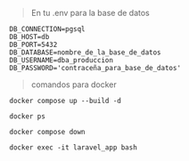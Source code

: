 > En tu .env para la base de datos
```
DB_CONNECTION=pgsql
DB_HOST=db
DB_PORT=5432
DB_DATABASE=nombre_de_la_base_de_datos
DB_USERNAME=dba_produccion
DB_PASSWORD='contraceña_para_base_de_datos'
```

> comandos para docker

```
docker compose up --build -d

docker ps

docker compose down

docker exec -it laravel_app bash
```